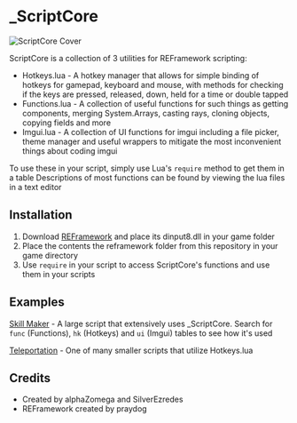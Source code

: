 # _ScriptCore

![ScriptCore Cover](https://i.imgur.com/cdQ0stZ.jpeg)

ScriptCore is a collection of 3 utilities for REFramework scripting:
- Hotkeys.lua - A hotkey manager that allows for simple binding of hotkeys for gamepad, keyboard and mouse, with methods for checking if the keys are pressed, released, down, held for a time or double tapped
- Functions.lua - A collection of useful functions for such things as getting components, merging System.Arrays, casting rays, cloning objects, copying fields and more
- Imgui.lua - A collection of UI functions for imgui including a file picker, theme manager and useful wrappers to mitigate the most inconvenient things about coding imgui

To use these in your script, simply use Lua's `require` method to get them in a table
Descriptions of most functions can be found by viewing the lua files in a text editor

## Installation

1. Download [REFramework](https://github.com/praydog/REFramework) and place its dinput8.dll in your game folder
2. Place the contents the reframework folder from this repository in your game directory
3. Use `require` in your script to access ScriptCore's functions and use them in your scripts

## Examples
[Skill Maker](https://www.nexusmods.com/dragonsdogma2/mods/691) - A large script that extensively uses _ScriptCore. Search for `func` (Functions), `hk` (Hotkeys) and `ui` (Imgui) tables to see how it's used

[Teleportation](https://www.nexusmods.com/dragonsdogma2/mods/444) - One of many smaller scripts that utilize Hotkeys.lua

## Credits

- Created by alphaZomega and SilverEzredes
- REFramework created by praydog
